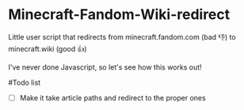 # Minecraft-Fandom-Wiki-redirect
Little user script that redirects from minecraft.fandom.com (bad 👎) to minecraft.wiki (good 👍)

I've never done Javascript, so let's see how this works out!

#Todo list
- [ ] Make it take article paths and redirect to the proper ones
